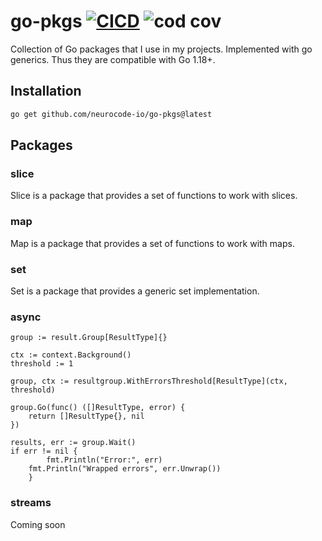 # go-pkgs [![CICD](https://github.com/neurocode-io/go-pkgs/actions/workflows/main.yaml/badge.svg)](https://github.com/neurocode-io/go-pkgs/actions/workflows/main.yaml) ![cod cov](https://pub-822896f0c4d14a8b85304d7a32e484f1.r2.dev/go-pkgs.svg)


Collection of Go packages that I use in my projects. Implemented with go generics. Thus they are compatible with Go 1.18+.

## Installation

```bash
go get github.com/neurocode-io/go-pkgs@latest
```


## Packages

### slice

Slice is a package that provides a set of functions to work with slices.

### map

Map is a package that provides a set of functions to work with maps.

### set

Set is a package that provides a generic set implementation.

### async

```
group := result.Group[ResultType]{}

ctx := context.Background()
threshold := 1

group, ctx := resultgroup.WithErrorsThreshold[ResultType](ctx, threshold)

group.Go(func() ([]ResultType, error) {
    return []ResultType{}, nil
})

results, err := group.Wait()
if err != nil {
		fmt.Println("Error:", err)
    fmt.Println("Wrapped errors", err.Unwrap())
	}
```

### streams

Coming soon